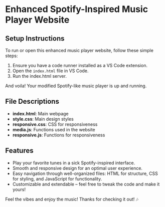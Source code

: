 # Enhanced Spotify-Inspired Music Player Website

## Setup Instructions

To run or open this enhanced music player website, follow these simple steps:

1. Ensure you have a code runner installed as a VS Code extension.
2. Open the `index.html` file in VS Code.
3. Run the index.html server.

And voila! Your modified Spotify-like music player is up and running.

## File Descriptions

- **index.html**: Main webpage
- **style.css**: Main design styles
- **responsive.css**: CSS for responsiveness
- **media.js**: Functions used in the website
- **responsive.js**: Functions for responsiveness

## Features

- Play your favorite tunes in a sick Spotify-inspired interface.
- Smooth and responsive design for an optimal user experience.
- Easy navigation through well-organized files: HTML for structure, CSS for styling, and JavaScript for functionality.
- Customizable and extendable – feel free to tweak the code and make it yours!

Feel the vibes and enjoy the music! Thanks for checking it out! 🎶
